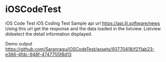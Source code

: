 # iOSCodeTest
iOS Code Test
iOS Coding Test Sample api url https://api.lil.software/news Using this url get the response and the data loaded in the listview. Listview didselect the detail information displayed.

Demo output
https://github.com/Saranragu/iOSCodeTest/assets/93770418/f211ab23-e366-4fdc-948f-4747755f8d13

